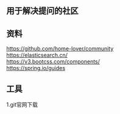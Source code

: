 ## 用于解决提问的社区

## 资料
https://github.com/home-lover/community  
https://elasticsearch.cn/  
https://v3.bootcss.com/components/  
https://spring.io/guides  


## 工具
1.git官网下载  

